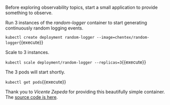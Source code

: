 Before exploring observability topics, start a small application to provide something to observe.

Run 3 instances of the _random-logger_ container to start generating continuously random logging events.

`kubectl create deployment random-logger --image=chentex/random-logger`{{execute}}

Scale to 3 instances.

`kubectl scale deployment/random-logger --replicas=3`{{execute}}

The 3 pods will start shortly.

`kubectl get pods`{{execute}}

Thank you to _Vicente Zepeda_ for providing this beautifully simple container. The [source code is here](https://github.com/chentex/random-logger).
